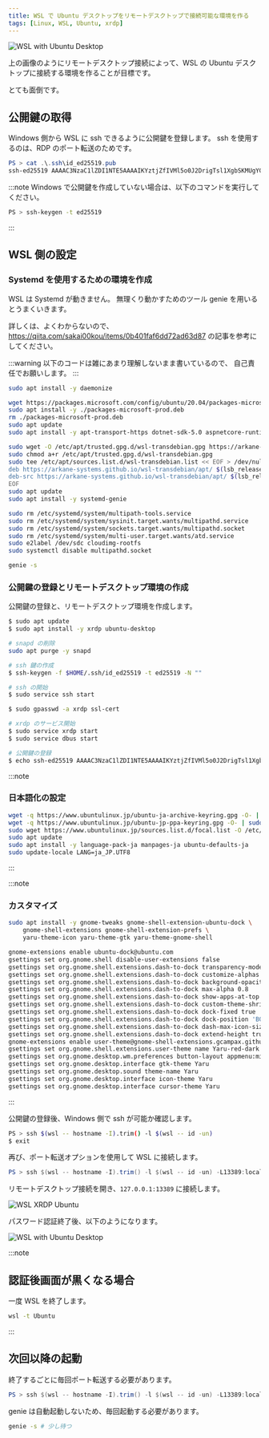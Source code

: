 ```yaml
---
title: WSL で Ubuntu デスクトップをリモートデスクトップで接続可能な環境を作る
tags: [Linux, WSL, Ubuntu, xrdp]
---
```


![WSL with Ubuntu Desktop](wsl-with-ubuntu-desktop.png)

上の画像のようにリモートデスクトップ接続によって、WSL の Ubuntu デスクトップに接続する環境を作ることが目標です。

とても面倒です。

## 公開鍵の取得
Windows 側から WSL に ssh できるように公開鍵を登録します。
ssh を使用するのは、RDP のポート転送のためです。

```ps1 showLineNumbers title='Windows 側'
PS > cat .\.ssh\id_ed25519.pub
ssh-ed25519 AAAAC3NzaC1lZDI1NTE5AAAAIKYztjZfIVMl5o0J2DrigTsl1XgbSKMUgYCpfOfhMtmw hikari@B450M-K
```

:::note
Windows で公開鍵を作成していない場合は、以下のコマンドを実行してください。

```bash
PS > ssh-keygen -t ed25519
```
:::

## WSL 側の設定

### Systemd を使用するための環境を作成
WSL は Systemd が動きません。
無理くり動かすためのツール genie を用いるとうまくいきます。

詳しくは、よくわからないので、https://qiita.com/sakai00kou/items/0b401faf6dd72ad63d87 の記事を参考にしてください。

:::warning
以下のコードは雑にあまり理解しないまま書いているので、
自己責任でお願いします。
:::

```bash showLineNumbers
sudo apt install -y daemonize

wget https://packages.microsoft.com/config/ubuntu/20.04/packages-microsoft-prod.deb -O packages-microsoft-prod.deb
sudo apt install -y ./packages-microsoft-prod.deb
rm ./packages-microsoft-prod.deb
sudo apt update
sudo apt install -y apt-transport-https dotnet-sdk-5.0 aspnetcore-runtime-5.0

sudo wget -O /etc/apt/trusted.gpg.d/wsl-transdebian.gpg https://arkane-systems.github.io/wsl-transdebian/apt/wsl-transdebian.gpg
sudo chmod a+r /etc/apt/trusted.gpg.d/wsl-transdebian.gpg
sudo tee /etc/apt/sources.list.d/wsl-transdebian.list << EOF > /dev/null
deb https://arkane-systems.github.io/wsl-transdebian/apt/ $(lsb_release -cs) main
deb-src https://arkane-systems.github.io/wsl-transdebian/apt/ $(lsb_release -cs) main
EOF
sudo apt update
sudo apt install -y systemd-genie

sudo rm /etc/systemd/system/multipath-tools.service
sudo rm /etc/systemd/system/sysinit.target.wants/multipathd.service
sudo rm /etc/systemd/system/sockets.target.wants/multipathd.socket
sudo rm /etc/systemd/system/multi-user.target.wants/atd.service
sudo e2label /dev/sdc cloudimg-rootfs
sudo systemctl disable multipathd.socket

genie -s
```

### 公開鍵の登録とリモートデスクトップ環境の作成
公開鍵の登録と、リモートデスクトップ環境を作成します。

```bash showLineNumbers
$ sudo apt update
$ sudo apt install -y xrdp ubuntu-desktop

# snapd の削除
sudo apt purge -y snapd

# ssh 鍵の作成
$ ssh-keygen -f $HOME/.ssh/id_ed25519 -t ed25519 -N ""

# ssh の開始
$ sudo service ssh start

$ sudo gpasswd -a xrdp ssl-cert

# xrdp のサービス開始
$ sudo service xrdp start
$ sudo service dbus start

# 公開鍵の登録
$ echo ssh-ed25519 AAAAC3NzaC1lZDI1NTE5AAAAIKYztjZfIVMl5o0J2DrigTsl1XgbSKMUgYCpfOfhMtmw hikari@B450M-K | tee -a .ssh/authorized_keys
```

:::note
### 日本語化の設定

```bash showLineNumbers
wget -q https://www.ubuntulinux.jp/ubuntu-ja-archive-keyring.gpg -O- | sudo apt-key add -
wget -q https://www.ubuntulinux.jp/ubuntu-jp-ppa-keyring.gpg -O- | sudo apt-key add -
sudo wget https://www.ubuntulinux.jp/sources.list.d/focal.list -O /etc/apt/sources.list.d/ubuntu-ja.list
sudo apt update
sudo apt install -y language-pack-ja manpages-ja ubuntu-defaults-ja 
sudo update-locale LANG=ja_JP.UTF8
```
:::

:::note
### カスタマイズ

```bash showLineNumbers
sudo apt install -y gnome-tweaks gnome-shell-extension-ubuntu-dock \
    gnome-shell-extensions gnome-shell-extension-prefs \
    yaru-theme-icon yaru-theme-gtk yaru-theme-gnome-shell

gnome-extensions enable ubuntu-dock@ubuntu.com
gsettings set org.gnome.shell disable-user-extensions false
gsettings set org.gnome.shell.extensions.dash-to-dock transparency-mode 'DYNAMIC'
gsettings set org.gnome.shell.extensions.dash-to-dock customize-alphas true
gsettings set org.gnome.shell.extensions.dash-to-dock background-opacity 0.8
gsettings set org.gnome.shell.extensions.dash-to-dock max-alpha 0.8
gsettings set org.gnome.shell.extensions.dash-to-dock show-apps-at-top true
gsettings set org.gnome.shell.extensions.dash-to-dock custom-theme-shrink true
gsettings set org.gnome.shell.extensions.dash-to-dock dock-fixed true
gsettings set org.gnome.shell.extensions.dash-to-dock dock-position 'BOTTOM'
gsettings set org.gnome.shell.extensions.dash-to-dock dash-max-icon-size 30
gsettings set org.gnome.shell.extensions.dash-to-dock extend-height true
gnome-extensions enable user-theme@gnome-shell-extensions.gcampax.github.com
gsettings set org.gnome.shell.extensions.user-theme name Yaru-red-dark
gsettings set org.gnome.desktop.wm.preferences button-layout appmenu:minimize,maximize,close
gsettings set org.gnome.desktop.interface gtk-theme Yaru
gsettings set org.gnome.desktop.sound theme-name Yaru
gsettings set org.gnome.desktop.interface icon-theme Yaru
gsettings set org.gnome.desktop.interface cursor-theme Yaru
```
:::

公開鍵の登録後、Windows 側で ssh が可能か確認します。

```bash title="ssh で WSL にログインできるかテスト"
PS > ssh $(wsl -- hostname -I).trim() -l $(wsl -- id -un)
$ exit
```

再び、ポート転送オプションを使用して WSL に接続します。

```ps1
PS > ssh $(wsl -- hostname -I).trim() -l $(wsl -- id -un) -L13389:localhost:3389
```

リモートデスクトップ接続を開き、`127.0.0.1:13389` に接続します。

![WSL XRDP Ubuntu](wsl-xrdp-ubuntu.png)

パスワード認証終了後、以下のようになります。

![WSL with Ubuntu Desktop](wsl-with-ubuntu-desktop.png)

:::note
## 認証後画面が黒くなる場合
一度 WSL を終了します。

```bash
wsl -t Ubuntu
```
:::

## 次回以降の起動
終了するごとに毎回ポート転送する必要があります。

```ps1
PS > ssh $(wsl -- hostname -I).trim() -l $(wsl -- id -un) -L13389:localhost:3389
```

genie は自動起動しないため、毎回起動する必要があります。

```bash
genie -s # 少し待つ
```